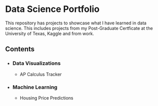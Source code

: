 # Data Science Portfolio
This repository has projects to showcase what I have learned in data science.  This includes projects from my Post-Graduate Certficate at the University of Texas, Kaggle and from work.  

## Contents
- ###  Data Visualizations
  - AP Calculus Tracker

- ###  Machine Learning
  - Housing Price Predictions
